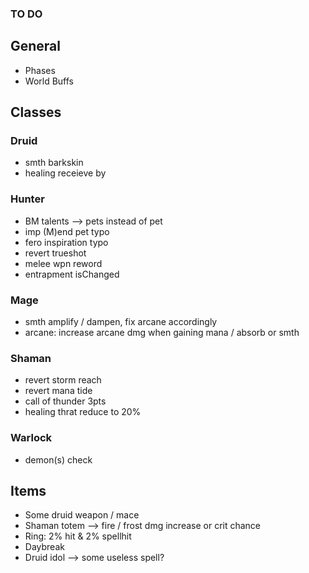 ### TO DO

## General

- Phases
- World Buffs

## Classes

### Druid
- smth barkskin
- healing receieve by

### Hunter
- BM talents --> pets instead of pet
- imp (M)end pet typo
- fero inspiration typo
- revert trueshot
- melee wpn reword
- entrapment isChanged

### Mage
- smth amplify / dampen, fix arcane accordingly
- arcane: increase arcane dmg when gaining mana / absorb or smth

### Shaman
- revert storm reach
- revert mana tide
- call of thunder 3pts
- healing thrat reduce to 20%

### Warlock
- demon(s) check

## Items

- Some druid weapon / mace
- Shaman totem --> fire / frost dmg increase or crit chance
- Ring: 2% hit & 2% spellhit
- Daybreak
- Druid idol --> some useless spell?
